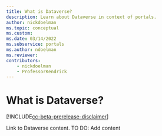 ```yaml
---
title: What is Dataverse?
description: Learn about Dataverse in context of portals.
author: nickdoelman
ms.topic: conceptual
ms.custom: 
ms.date: 03/14/2022
ms.subservice: portals
ms.author: ndoelman
ms.reviewer:
contributors:
    - nickdoelman
    - ProfessorKendrick
---
```


# What is Dataverse?

[!INCLUDE[cc-beta-prerelease-disclaimer](../includes/cc-beta-prerelease-disclaimer.md)]

Link to Dataverse content.
TO DO: Add content




